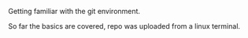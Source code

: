 Getting familiar with the git environment.

So far the basics are covered, repo was uploaded from a linux terminal.
